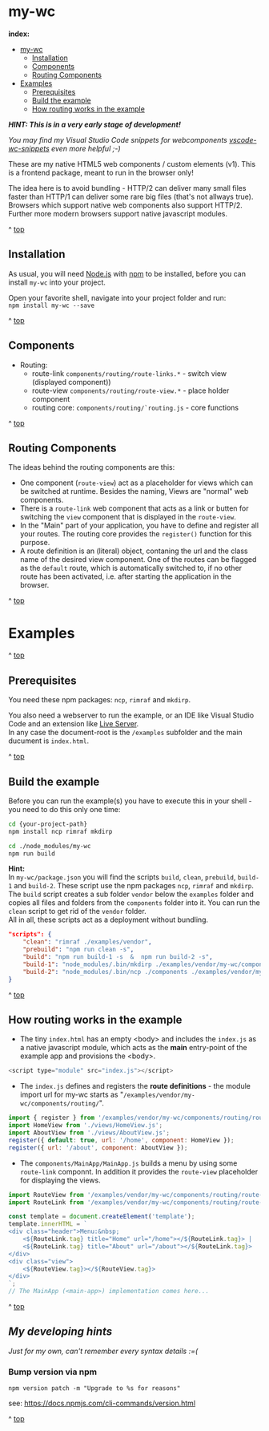 # my-wc

__index:__

* [my-wc](#my-wc)
    + [Installation](#Installation)
    + [Components](#Components)
    + [Routing Components](#Routing-Components)
* [Examples](#Examples)
    + [Prerequisites](#Prerequisites)
    + [Build the example](#Build-the-example)
    + [How routing works in the example](#How-routing-works-in-the-example)


*__HINT: This is in a very early stage of development!__*

*You may find my Visual Studio Code snippets for webcomponents [vscode-wc-snippets](https://github.com/nikolaimueller/vscode-wc-snippets) even more helpful ;-)*

These are my native HTML5 web components / custom elements (v1). This is a  frontend package, meant to run in the browser only!  

The idea here is to avoid bundling - HTTP/2 can deliver many small files faster than HTTP/1 can deliver some rare big files (that's not allways true).  
Browsers which support native web components also support HTTP/2.  
Further more modern browsers support native javascript modules.

^ [top](#my-wc)

## Installation

As usual, you will need [Node.js](https://nodejs.org) with [npm](https://www.npmjs.com/) to be installed, before you can install ``my-wc`` into your project.

Open your favorite shell, navigate into your project folder and run:  
``npm install my-wc --save``

^ [top](#my-wc)

## Components

* Routing:
    + route-link ``components/routing/route-links.*`` - switch view (displayed component))
    + route-view ``components/routing/route-view.*`` - place holder component
    + routing core: ``components/routing/`routing.js`` - core functions

^ [top](#my-wc)

## Routing Components

The ideas behind the routing components are this:
* One component (``route-view``) act as a placeholder for views which can be switched at runtime. Besides the naming, Views are "normal" web components.
* There is a ``route-link`` web component that acts as a link or butten for switching the ``view`` component that is displayed in the ``route-view``.
* In the "Main" part of your application, you have to define and register all your routes. The routing core provides the ``register()`` function for this purpose.
* A route definition is an (literal) object, contaning the url and the class name of the desired view component. One of the routes can be flagged as the ``default`` route, which is automatically switched to, if no other route has been activated, i.e. after starting the application in the browser.

^ [top](#my-wc)

# Examples

^ [top](#my-wc)

## Prerequisites

You need these npm packages: ``ncp``, ``rimraf`` and ``mkdirp``.

You also need a webserver to run the example, or an IDE like Visual Studio Code and an extension like [Live Server](https://marketplace.visualstudio.com/items?itemName=ritwickdey.LiveServer).  
In any case the document-root is the ``/examples`` subfolder and the main ducument is ``index.html``.

^ [top](#my-wc)

## Build the example

Before you can run the example(s) you have to execute this in your shell - you need to do this only one time:
```bash
cd {your-project-path}
npm install ncp rimraf mkdirp

cd ./node_modules/my-wc
npm run build
```

__Hint:__  
In ``my-wc/package.json`` you will find the scripts ``build``, ``clean``, ``prebuild``, ``build-1`` and ``build-2``. These script use the npm packages ``ncp``, ``rimraf`` and ``mkdirp``. The ``build`` script creates a sub folder ``vendor`` below the ``examples`` folder and copies all files and folders from the ``components`` folder into it. You can run the ``clean`` script to get rid of the ``vendor`` folder.  
All in all, these scripts act as a deployment without bundling.

```json
"scripts": {
    "clean": "rimraf ./examples/vendor",
    "prebuild": "npm run clean -s",
    "build": "npm run build-1 -s  &  npm run build-2 -s",
    "build-1": "node_modules/.bin/mkdirp ./examples/vendor/my-wc/components",
    "build-2": "node_modules/.bin/ncp ./components ./examples/vendor/my-wc/components"
}
```

^ [top](#my-wc)

## How routing works in the example

* The tiny ``index.html`` has an empty \<body\> and includes the ``index.js`` as a native javascript module, which acts as the __main__ entry-point of the example app and provisions the \<body\>.
```javascript
<script type="module" src="index.js"></script>
```

* The ``index.js`` defines and registers the __route definitions__ - the module import url for my-wc starts as "``/examples/vendor/my-wc/components/routing/``".
```javascript
import { register } from '/examples/vendor/my-wc/components/routing/routing.js';
import HomeView from './views/HomeView.js';
import AboutView from './views/AboutView.js';
register({ default: true, url: '/home', component: HomeView });
register({ url: '/about', component: AboutView });
```

* The ``components/MainApp/MainApp.js`` builds a menu by using some ``route-link`` componnt. In addition it provides the ``route-view`` placeholder for displaying the views.
```javascript
import RouteView from '/examples/vendor/my-wc/components/routing/route-view.js';
import RouteLink from '/examples/vendor/my-wc/components/routing/route-link.js';

const template = document.createElement('template');
template.innerHTML = `
<div class="header">Menu:&nbsp;
    <${RouteLink.tag} title="Home" url="/home"></${RouteLink.tag}> | 
    <${RouteLink.tag} title="About" url="/about"></${RouteLink.tag}>
</div>
<div class="view">
    <${RouteView.tag}></${RouteView.tag}>
</div>
`;
// The MainApp (<main-app>) implementation comes here...
```

^ [top](#my-wc)

## *My developing hints*

*Just for my own, can't remember every syntax details :=(*

### Bump version via npm

``npm version patch -m "Upgrade to %s for reasons"``

 see:  https://docs.npmjs.com/cli-commands/version.html

^ [top](#my-wc)
